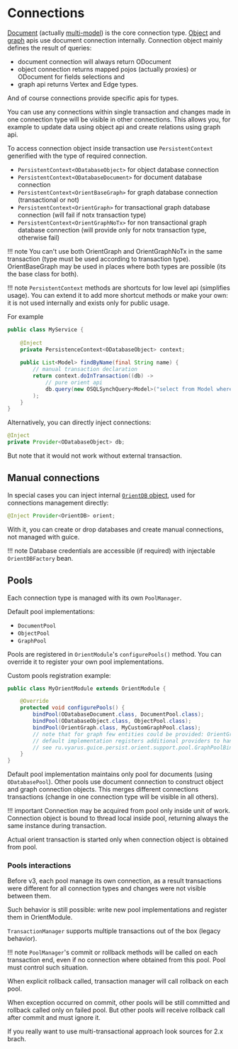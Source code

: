 # Connections

[Document](https://orientdb.org/docs/3.1.x/java/Document-Database.html) (actually [multi-model](https://orientdb.org/docs/3.1.x/java/Java-MultiModel-API.html))  is the core connection type. 
[Object](https://orientdb.org/docs/3.1.x/java/Object-Database.html) and [graph](https://orientdb.org/docs/3.1.x/java/Graph-Database-Tinkerpop.html) 
apis use document connection internally.
Connection object mainly defines the result of queries: 

* document connection will always return ODocument
* object connection returns mapped pojos (actually proxies) or ODocument for fields selections and
* graph api returns Vertex and Edge types.

And of course connections provide specific apis for types.

You can use any connections within single transaction and changes made in one connection type will be visible
in other connections. This allows you, for example to update data using object api and create relations using graph api.

To access connection object inside transaction use `PersistentContext` generified with the type of required connection.

* `PersistentContext<ODatabaseObject>` for object database connection
* `PersistentContext<ODatabaseDocument>` for document database connection
* `PersistentContext<OrientBaseGraph>` for graph database connection (transactional or not)
* `PersistentContext<OrientGraph>` for transactional graph database connection (will fail if notx transaction type)
* `PersistentContext<OrientGraphNoTx>` for non transactional graph database connection (will provide only for notx transaction type, otherwise fail)

!!! note 
    You can't use both OrientGraph and OrientGraphNoTx in the same transaction (type must be used according to transaction type).
    OrientBaseGraph may be used in places where both types are possible (its the base class for both).

!!! note 
    `PersistentContext` methods are shortcuts for low level api (simplifies usage). You can extend it to add more shortcut methods
    or make your own: it is not used internally and exists only for public usage.

For example

```java
public class MyService {
    
    @Inject    
    private PersistenceContext<ODatabaseObject> context;
    
    public List<Model> findByName(final String name) {
        // manual transaction declaration
        return context.doInTransaction((db) -> 
            // pure orient api
            db.query(new OSQLSynchQuery<Model>("select from Model where name=?"), name)
        );
    }
}
```    

Alternatively, you can directly inject connections:

```java
@Inject
private Provider<ODatabaseObject> db;
```

But note that it would not work without external transaction.

## Manual connections

In special cases you can inject internal [`OrientDB` object](https://orientdb.org/docs/3.1.x/java/ref/OrientDB.html), 
used for connections management directly:

```java
@Inject Provider<OrientDB> orient;
```

With it, you can create or drop databases and create manual connections, not managed with guice.

!!! note
    Database credentials are accessible (if required) with injectable `OrientDBFactory` bean.

## Pools

Each connection type is managed with its own `PoolManager`.

Default pool implementations:

* `DocumentPool`
* `ObjectPool`
* `GraphPool`

Pools are registered in `OrientModule`'s `configurePools()` method. You can override it to register your own pool implementations.

Custom pools registration example:

```java
public class MyOrientModule extends OrientModule {

    @Override
    protected void configurePools() {
        bindPool(ODatabaseDocument.class, DocumentPool.class);
        bindPool(ODatabaseObject.class, ObjectPool.class);
        bindPool(OrientGraph.class, MyCustomGraphPool.class);
        // note that for graph few entities could be provided: OrientGraph, OrientGraphNoTx, OrientBaseGraph.
        // default implementation registers additional providers to handle all cases
        // see ru.vyarus.guice.persist.orient.support.pool.GraphPoolBinder
    }
}
```

Default pool implementation maintains only pool for documents (using `ODatabasePool`).
Other pools use document connection to construct object and graph connection objects.
This merges different connections transactions (change in one connection type will be visible in all others).

!!! important
    Connection may be acquired from pool only inside unit of work. Connection object is bound to thread local inside pool, returning always the same instance during transaction.

Actual orient transaction is started only when connection object is obtained from pool.

### Pools interactions

Before v3, each pool manage its own connection, as a result transactions were different for all connection types and changes were not visible between them. 

Such behavior is still possible: write new pool implementations and register them in OrientModule.

`TransactionManager` supports multiple transactions out of the box (legacy behavior). 

!!! note 
    `PoolManager`'s commit or rollback methods will be called on each transaction end, even if no connection where obtained from this pool. Pool must control such situation.

When explicit rollback called, transaction manager will call rollback on each pool.

When exception occurred on commit, other pools will be still committed and rollback called only on failed pool.
But other pools will receive rollback call after commit and must ignore it.

If you really want to use multi-transactional approach look sources for 2.x brach.
